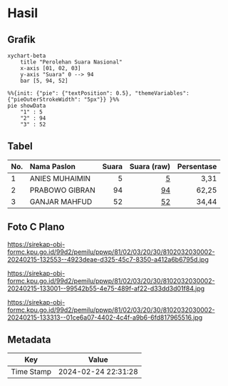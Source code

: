 # Hasil

## Grafik

```mermaid
xychart-beta
    title "Perolehan Suara Nasional"
    x-axis [01, 02, 03]
    y-axis "Suara" 0 --> 94
    bar [5, 94, 52]
```

```mermaid
%%{init: {"pie": {"textPosition": 0.5}, "themeVariables": {"pieOuterStrokeWidth": "5px"}} }%%
pie showData
    "1" : 5
    "2" : 94
    "3" : 52
```

## Tabel

| No. | Nama Paslon    | Suara | Suara (raw) | Persentase |
|:--- |:-------------- | -----:| -----------:| ----------:|
| 1   | ANIES MUHAIMIN | 5     | [5][p-1]    | 3,31       |
| 2   | PRABOWO GIBRAN | 94    | [94][p-2]   | 62,25      |
| 3   | GANJAR MAHFUD  | 52    | [52][p-3]   | 34,44      |


[p-1]: https://github.com/gigit-pemilu/pemilu-2024/blob/main/pilpres/hitung-suara/sub/81-maluku/sub/02-maluku-tenggara/sub/03-kei-besar/sub/2030-wulurat/sub/002-tps/sub/paslon-1.txt
[p-2]: https://github.com/gigit-pemilu/pemilu-2024/blob/main/pilpres/hitung-suara/sub/81-maluku/sub/02-maluku-tenggara/sub/03-kei-besar/sub/2030-wulurat/sub/002-tps/sub/paslon-2.txt
[p-3]: https://github.com/gigit-pemilu/pemilu-2024/blob/main/pilpres/hitung-suara/sub/81-maluku/sub/02-maluku-tenggara/sub/03-kei-besar/sub/2030-wulurat/sub/002-tps/sub/paslon-3.txt

## Foto C Plano

https://sirekap-obj-formc.kpu.go.id/99d2/pemilu/ppwp/81/02/03/20/30/8102032030002-20240215-132553--4923deae-d325-45c7-8350-a412a6b6795d.jpg

https://sirekap-obj-formc.kpu.go.id/99d2/pemilu/ppwp/81/02/03/20/30/8102032030002-20240215-133001--99542b55-4e75-489f-af22-d33dd3d01f84.jpg

https://sirekap-obj-formc.kpu.go.id/99d2/pemilu/ppwp/81/02/03/20/30/8102032030002-20240215-133313--01ce6a07-4402-4c4f-a9b6-6fd817965516.jpg


## Metadata

| Key        | Value               |
| ---------- | ------------------- |
| Time Stamp | 2024-02-24 22:31:28 |



